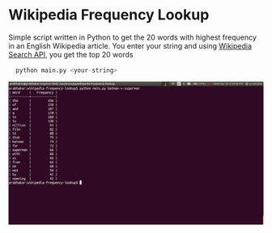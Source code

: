 # Wikipedia Frequency Lookup

Simple script written in Python to get the 20 words with highest frequency in an English Wikipedia article.
You enter your string and using [Wikipedia Search API](https://www.mediawiki.org/wiki/API:Search), you get the top 20 words

```python
  python main.py <your-string>
```

![screenshot](/screenshots/Screenshot%20from%202016-04-20%2021:59:40.png?raw=true)
